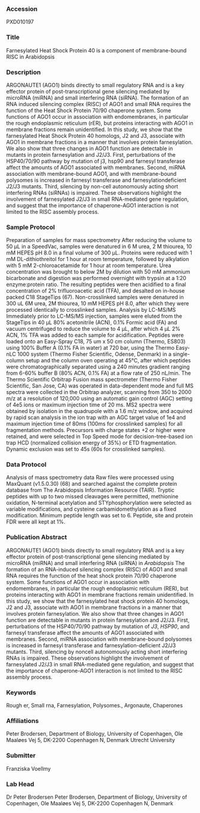 ### Accession
PXD010197

### Title
Farnesylated Heat Shock Protein 40 is a component of membrane-bound RISC in Arabidopsis

### Description
ARGONAUTE1 (AGO1) binds directly to small regulatory RNA and is a key effector protein of post-transcriptional gene silencing mediated by microRNA (miRNA) and small interfering RNA (siRNA). The formation of an RNA induced silencing complex (RISC) of AGO1 and small RNA requires the function of the Heat Shock Protein 70/90 chaperone system. Some functions of AGO1 occur in association with endomembranes, in particular the rough endoplasmic reticulum (rER), but proteins interacting with AGO1 in membrane fractions remain unidentified. In this study, we show that the farnesylated Heat Shock Protein 40 homologs, J2 and J3, associate with AGO1 in membrane fractions in a manner that involves protein farnesylation. We also show that three changes in AGO1 function are detectable in mutants in protein farnesylation and J2/J3. First, perturbations of the HSP40/70/90 pathway by mutation of j3, hsp90 and farnesyl transferase affect the amounts of AGO1 associated with membranes. Second, miRNA association with membrane-bound AGO1, and with membrane-bound polysomes is increased in farnesyl transferase and farnesylationdeficient J2/J3 mutants. Third, silencing by non-cell autonomously acting short interfering RNAs (siRNAs) is impaired. These observations highlight the involvement of farnesylated J2/J3 in small RNA-mediated gene regulation, and suggest that the importance of chaperone-AGO1 interaction is not limited to the RISC assembly process.

### Sample Protocol
Preparation of samples for mass spectrometry After reducing the volume to 50 μL in a SpeedVac, samples were denatured in 6 M urea, 2 M thiourea, 10 mM HEPES pH 8.0 in a final volume of 300 μL. Proteins were reduced with 1 mM DL-dithiothreitol for 1 hour at room temperature, followed by alkylation with 5 mM 2-chloroacetamide for 1 hour at room temperature. Urea concentration was brought to below 2M by dilution with 50 mM ammonium bicarbonate and digestion was performed overnight with trypsin at a 1:20 enzyme:protein ratio. The resulting peptides were then acidified to a final concentration of 2% trifluoroacetic acid (TFA), and desalted on in-house packed C18 StageTips (67). Non-crosslinked samples were denatured in 300 uL 6M urea, 2M thiourea, 10 mM HEPES pH 8.0, after which they were processed identically to crosslinked samples. Analysis by LC-MS/MS Immediately prior to LC-MS/MS injection, samples were eluted from the StageTips in 40 μL 80% acetonitrile (ACN), 0.1% Formic acid (FA) and vacuum centrifuged to reduce the volume to 4 μL, after which 4 μL 2% ACN, 1% TFA was added to each sample for acidification. Peptides were loaded onto an Easy-Spray C18, 75 um x 50 cm column (Thermo, ES803) using 100% Buffer A (0.1% FA in water) at 720 bar, using the Thermo Easy-nLC 1000 system (Thermo Fisher Scientific, Odense, Denmark) in a single-column setup and the column oven operating at 45°C, after which peptides were chromatographically separated using a 240 minutes gradient ranging from 6-60% buffer B (80% ACN, 0.1% FA) at a flow rate of 250 nL/min. The Thermo Scientific Orbitrap Fusion mass spectrometer (Thermo Fisher Scientific, San Jose, CA) was operated in data-dependent mode and full MS spectra were collected in the Orbitrap analyzer, scanning from 350 to 2000 m/z at a resolution of 120,000 using an automatic gain control (AGC) setting of 4e5 ions or maximum injection time of 20 ms. MS2 spectra were obtained by isolation in the quadrupole with a 1.6 m/z window, and acquired by rapid scan analysis in the ion trap with an AGC target value of 1e4 and maximum injection time of 80ms (100ms for crosslinked samples) for all fragmentation methods. Precursors with charge states +2 or higher were retained, and were selected in Top Speed mode for decision-tree-based ion trap HCD (normalized collision energy of 35%) or ETD fragmentation. Dynamic exclusion was set to 45s (60s for crosslinked samples).

### Data Protocol
Analysis of mass spectrometry data Raw files were processed using MaxQuant (v1.5.0.30) (68) and searched against the complete protein database from The Arabidopsis Information Resource (TAIR). Tryptic peptides with up to two missed cleavages were permitted, methionine oxidation, N-terminal acetylation and STYphosphorylation were selected as variable modifications, and cysteine carbamidomethylation as a fixed modification. Minimum peptide length was set to 6. Peptide, site and protein FDR were all kept at 1%.

### Publication Abstract
ARGONAUTE1 (AGO1) binds directly to small regulatory RNA and is a key effector protein of post-transcriptional gene silencing mediated by microRNA (miRNA) and small interfering RNA (siRNA) in <i>Arabidopsis</i> The formation of an RNA-induced silencing complex (RISC) of AGO1 and small RNA requires the function of the heat shock protein 70/90 chaperone system. Some functions of AGO1 occur in association with endomembranes, in particular the rough endoplasmic reticulum (RER), but proteins interacting with AGO1 in membrane fractions remain unidentified. In this study, we show that the farnesylated heat shock protein 40 homologs, J2 and J3, associate with AGO1 in membrane fractions in a manner that involves protein farnesylation. We also show that three changes in AGO1 function are detectable in mutants in protein farnesylation and J2/J3. First, perturbations of the HSP40/70/90 pathway by mutation of <i>J3</i>, <i>HSP90</i>, and farnesyl transferase affect the amounts of AGO1 associated with membranes. Second, miRNA association with membrane-bound polysomes is increased in farnesyl transferase and farnesylation-deficient J2/J3 mutants. Third, silencing by noncell autonomously acting short interfering RNAs is impaired. These observations highlight the involvement of farnesylated J2/J3 in small RNA-mediated gene regulation, and suggest that the importance of chaperone-AGO1 interaction is not limited to the RISC assembly process.

### Keywords
Rough er, Small rna, Farnesylation, Polysomes., Argonaute, Chaperones

### Affiliations
Peter Brodersen, Department of Biology, University of Copenhagen, Ole Maaløes Vej 5, DK-2200 Copenhagen N, Denmark
Utrecht University

### Submitter
Franziska Voellmy

### Lab Head
Dr Peter Brodersen
Peter Brodersen, Department of Biology, University of Copenhagen, Ole Maaløes Vej 5, DK-2200 Copenhagen N, Denmark


